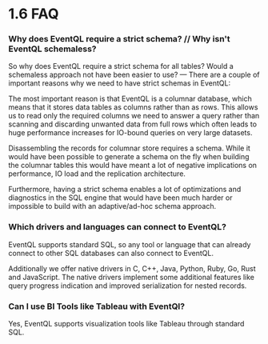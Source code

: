 1.6 FAQ
=======


### Why does EventQL require a strict schema? // Why isn't EventQL schemaless?

So why does EventQL require a strict schema for all tables? Would a schemaless
approach not have been easier to use? &mdash; There are a couple of important
reasons why we need to have strict schemas in EventQL:

The most important reason is that EventQL is a columnar database, which
means that it stores data tables as columns rather than as rows. This allows us
to read only the required columns we need to answer a query rather than scanning
and discarding unwanted data from full rows which often leads to huge performance
increases for IO-bound queries on very large datasets.

Disassembling the records for columnar store requires a schema. While it would
have been possible to generate a schema on the fly when building the columnar
tables this would have meant a lot of negative implications on performance, IO
load and the replication architecture.

Furthermore, having a strict schema enables a lot of optimizations and diagnostics
in the SQL engine that would have been much harder or impossible to build with
an adaptive/ad-hoc schema approach.

### Which drivers and languages can connect to EventQL?

EventQL supports standard SQL, so any tool or language that can already connect to other SQL databases can also connect to EventQL.

Additionally we offer native drivers in C, C++, Java, Python, Ruby, Go, Rust and JavaScript. The native drivers implement some additional features like query progress indication and improved serialization for nested records.

### Can I use BI Tools like Tableau with EventQl?

Yes, EventQL supports visualization tools like Tableau through standard SQL.

<!--

#### What kind of consistency guarantees does EventQL provide?

#### Does EventQL support transactions?

#### Why AGPLv3 and not MIT/BSD?

Many man-years of research and work have gone into EventQL. Since all of the
contributors need to pay rent and feed their families the project frankly
wouldn't exist if there was no way for us to earn money around it.

However, we're deeply comitted to open source and make a pinkie promise that
we will never move the project into a closed/propietary direction. We understand
that we are deeply dependant on the trust and goodwill of the open source community.
If anything, we will reconsider to make the license more permissible in the future.


#### Is EventQL a key-value store?

#### When should I use EventQL Platform?

#### When should I not use EventQL Platform?

#### What are some example use cases for EvetQL?


#### How does EventQL compare to Hadoop?

#### How does EventQL compare to MySQL/PostgreSQL

-->

